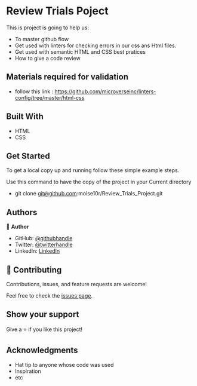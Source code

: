 
# Review Trials Poject

This is project is going to help us:
- To master github flow 
- Get used with linters for checking errors in our css ans Html files.
- Get used with semantic HTML and CSS best pratices
- How to give a code review 
## Materials required for validation

- follow this link :
  https://github.com/microverseinc/linters-config/tree/master/html-css

## Built With

- HTML
- CSS


## Get Started
To get a local copy up and running follow these simple example steps.

Use this command to have the copy of the project in your Current directory
-  git clone git@github.com:moise10r/Review_Trials_Project.git

## Authors

👤 **Author**

- GitHub: [@githubhandle](https://github.com/moise10r)
- Twitter: [@twitterhandle](https://twitter.com/MRushanika)
- LinkedIn: [LinkedIn](https://www.linkedin.com/in/nganulo-rushanika-mo%C3%AFse-626139197/)

## 🤝 Contributing

Contributions, issues, and feature requests are welcome!

Feel free to check the [issues page](../../issues/).

## Show your support

Give a ⭐️ if you like this project!

## Acknowledgments

- Hat tip to anyone whose code was used
- Inspiration
- etc
